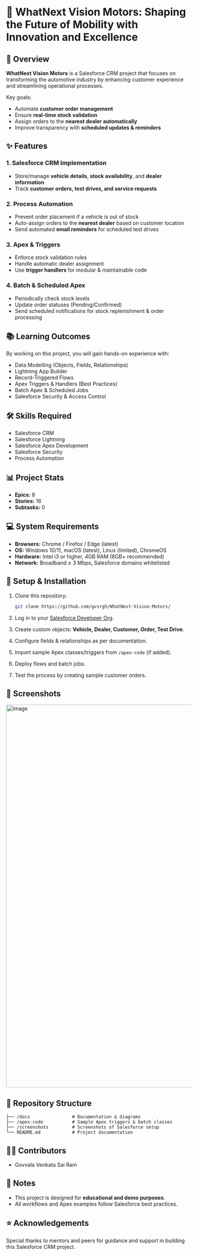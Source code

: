 # 🚗 WhatNext Vision Motors: Shaping the Future of Mobility with Innovation and Excellence
## 📖 Overview
**WhatNext Vision Motors** is a Salesforce CRM project that focuses on transforming the automotive industry by enhancing customer experience and streamlining operational processes.

Key goals:
- Automate **customer order management**
- Ensure **real-time stock validation**
- Assign orders to the **nearest dealer automatically**
- Improve transparency with **scheduled updates & reminders**

## ✨ Features

### 1. Salesforce CRM Implementation
- Store/manage **vehicle details**, **stock availability**, and **dealer information**  
- Track **customer orders, test drives, and service requests**

### 2. Process Automation
- Prevent order placement if a vehicle is out of stock  
- Auto-assign orders to the **nearest dealer** based on customer location  
- Send automated **email reminders** for scheduled test drives  

### 3. Apex & Triggers
- Enforce stock validation rules  
- Handle automatic dealer assignment  
- Use **trigger handlers** for modular & maintainable code  

### 4. Batch & Scheduled Apex
- Periodically check stock levels  
- Update order statuses (Pending/Confirmed)  
- Send scheduled notifications for stock replenishment & order processing  

## 📚 Learning Outcomes
By working on this project, you will gain hands-on experience with:
- Data Modelling (Objects, Fields, Relationships)  
- Lightning App Builder  
- Record-Triggered Flows  
- Apex Triggers & Handlers (Best Practices)  
- Batch Apex & Scheduled Jobs  
- Salesforce Security & Access Control  

## 🛠️ Skills Required
- Salesforce CRM  
- Salesforce Lightning  
- Salesforce Apex Development  
- Salesforce Security  
- Process Automation  

## 📊 Project Stats
- **Epics:** 8  
- **Stories:** 16  
- **Subtasks:** 0  


## 💻 System Requirements
- **Browsers:** Chrome / Firefox / Edge (latest)  
- **OS:** Windows 10/11, macOS (latest), Linux (limited), ChromeOS  
- **Hardware:** Intel i3 or higher, 4GB RAM (8GB+ recommended)  
- **Network:** Broadband ≥ 3 Mbps, Salesforce domains whitelisted  


## 🚀 Setup & Installation
1. Clone this repository:
   ```bash
   git clone https://github.com/gvsrgh/WhatNext-Vision-Motors/
    ```

2. Log in to your [Salesforce Developer Org](https://developer.salesforce.com/signup).
3. Create custom objects: **Vehicle, Dealer, Customer, Order, Test Drive**.
4. Configure fields & relationships as per documentation.
5. Import sample Apex classes/triggers from `/apex-code` (if added).
6. Deploy flows and batch jobs.
7. Test the process by creating sample customer orders.

## 📸 Screenshots

<img width="2547" height="1036" alt="image" src="https://github.com/user-attachments/assets/ba91f9df-01ae-43e7-9caf-08465b95d278" />

## 📂 Repository Structure

```
├── /docs                # Documentation & diagrams
├── /apex-code           # Sample Apex triggers & batch classes
├── /screenshots         # Screenshots of Salesforce setup
└── README.md            # Project documentation
```

## 👨‍💻 Contributors

* Govvala Venkata Sai Ram

## 📌 Notes

* This project is designed for **educational and demo purposes**.
* All workflows and Apex examples follow Salesforce best practices.

## ⭐ Acknowledgements

Special thanks to mentors and peers for guidance and support in building this Salesforce CRM project.

